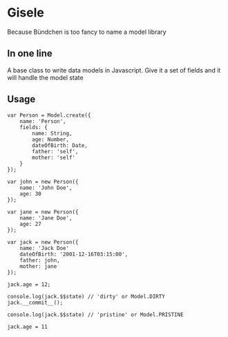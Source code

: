 # Gisele

Because Bündchen is too fancy to name a model library

## In one line

A base class to write data models in Javascript. Give it a set of fields and it will handle the model state

## Usage

```
var Person = Model.create({
	name: 'Person',
	fields: {
		name: String,
		age: Number,
		dateOfBirth: Date,
		father: 'self',
		mother: 'self'
	}
});

var john = new Person({
	name: 'John Doe',
	age: 30
});

var jane = new Person({
	name: 'Jane Doe',
	age: 27
});

var jack = new Person({
	name: 'Jack Doe'
	dateOfBirth: '2001-12-16T03:15:00',
	father: john,
	mother: jane
});

jack.age = 12;

console.log(jack.$$state) // 'dirty' or Model.DIRTY
jack.__commit__();

console.log(jack.$$state) // 'pristine' or Model.PRISTINE

jack.age = 11

```
